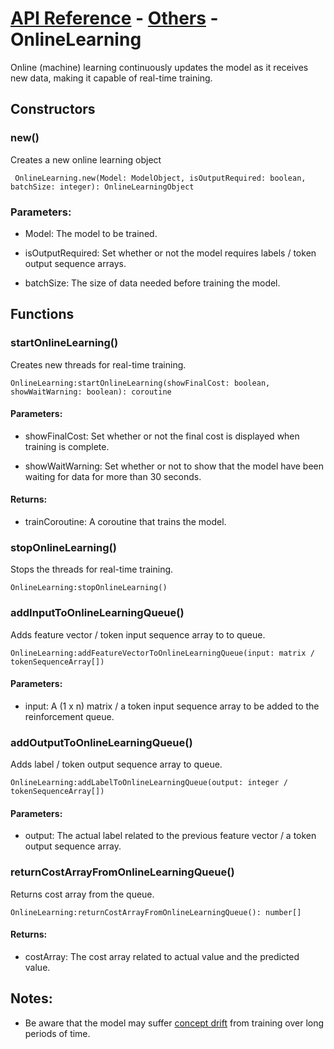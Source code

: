 # [API Reference](../../API.md) - [Others](../Others.md) - OnlineLearning

Online (machine) learning continuously updates the model as it receives new data, making it capable of real-time training.

## Constructors

### new()

Creates a new online learning object

```
 OnlineLearning.new(Model: ModelObject, isOutputRequired: boolean, batchSize: integer): OnlineLearningObject
```

### Parameters:

* Model: The model to be trained.

* isOutputRequired: Set whether or not the model requires labels / token output sequence arrays.

* batchSize: The size of data needed before training the model.

## Functions

### startOnlineLearning()

Creates new threads for real-time training.

```
OnlineLearning:startOnlineLearning(showFinalCost: boolean, showWaitWarning: boolean): coroutine
```

#### Parameters:

* showFinalCost: Set whether or not the final cost is displayed when training is complete.

* showWaitWarning: Set whether or not to show that the model have been waiting for data for more than 30 seconds.

#### Returns:

* trainCoroutine: A coroutine that trains the model.

### stopOnlineLearning()

Stops the threads for real-time training.

```
OnlineLearning:stopOnlineLearning()
```

### addInputToOnlineLearningQueue()

Adds feature vector / token input sequence array to to queue.

```
OnlineLearning:addFeatureVectorToOnlineLearningQueue(input: matrix / tokenSequenceArray[])
```

#### Parameters:

* input: A (1 x n) matrix / a token input sequence array to be added to the reinforcement queue.

### addOutputToOnlineLearningQueue()

Adds label / token output sequence array  to queue.

```
OnlineLearning:addLabelToOnlineLearningQueue(output: integer / tokenSequenceArray[])
```

#### Parameters:

* output: The actual label related to the previous feature vector / a token output sequence array.  

### returnCostArrayFromOnlineLearningQueue()

Returns cost array from the queue.

```
OnlineLearning:returnCostArrayFromOnlineLearningQueue(): number[]
```

#### Returns:

* costArray: The cost array related to actual value and the predicted value.

## Notes:

* Be aware that the model may suffer [concept drift](https://machinelearningmastery.com/gentle-introduction-concept-drift-machine-learning/) from training over long periods of time.
